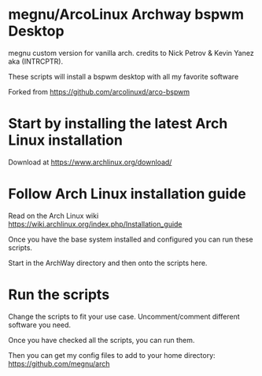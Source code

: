 # megnu/ArcoLinux Archway bspwm Desktop

megnu custom version for vanilla arch. credits to Nick Petrov & Kevin Yanez aka (INTRCPTR).

These scripts will install a bspwm desktop with all my favorite software

Forked from https://github.com/arcolinuxd/arco-bspwm

# Start by installing the latest Arch Linux installation

Download at https://www.archlinux.org/download/

# Follow Arch Linux installation guide

Read on the Arch Linux wiki https://wiki.archlinux.org/index.php/Installation_guide

Once you have the base system installed and configured you can run these scripts.

Start in the ArchWay directory and then onto the scripts here.

# Run the scripts

Change the scripts to fit your use case. Uncomment/comment different software you need.

Once you have checked all the scripts, you can run them.

Then you can get my config files to add to your home directory: https://github.com/megnu/arch